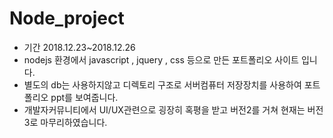 # Node_project
* 기간 2018.12.23~2018.12.26
* nodejs 환경에서 javascript , jquery , css 등으로 만든 포트폴리오 사이트 입니다.
* 별도의 db는 사용하지않고 디렉토리 구조로 서버컴퓨터 저장장치를 사용하여 포트폴리오 ppt를 보여줍니다.
* 개발자커뮤니티에서 UI/UX관련으로 굉장히 혹평을 받고 버전2를 거쳐 현재는 버전3로 마무리하였습니다.
 
